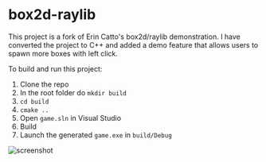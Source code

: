 # box2d-raylib
This project is a fork of Erin Catto's box2d/raylib demonstration.
I have converted the project to C++ and added a demo feature that allows users to spawn more boxes with left click.

To build and run this project:
1) Clone the repo
2) In the root folder do `mkdir build`
3) `cd build`
4) `cmake ..`
5) Open `game.sln` in Visual Studio
6) Build
7) Launch the generated `game.exe` in `build/Debug`

![screenshot](screenshot.png)
